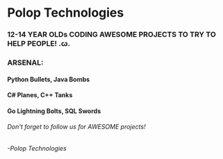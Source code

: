 # Polop Technologies

### 12-14 YEAR OLDs CODING AWESOME PROJECTS TO TRY TO HELP PEOPLE! .ꞷ.
### ARSENAL:
#### Python Bullets, Java Bombs
#### C# Planes, C++ Tanks
#### Go Lightning Bolts, SQL Swords
###### Don't forget to follow us for AWESOME projects!
###### -Polop Technologies

<!--
**PolopTechnology/PolopTechnology** is a ✨ _special_ ✨ repository because its `README.md` (this file) appears on your GitHub profile.
